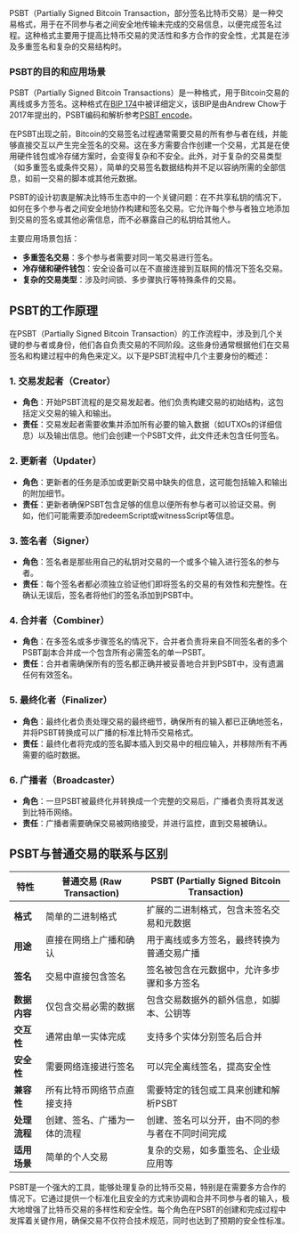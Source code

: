 PSBT（Partially Signed Bitcoin Transaction，部分签名比特币交易）是一种交易格式，用于在不同参与者之间安全地传输未完成的交易信息，以便完成签名过程。这种格式主要用于提高比特币交易的灵活性和多方合作的安全性，尤其是在涉及多重签名和复杂的交易结构时。

### PSBT的目的和应用场景

PSBT（Partially Signed Bitcoin Transactions）是一种格式，用于Bitcoin交易的离线或多方签名。这种格式在[BIP 174](https://github.com/bitcoin/bips/blob/master/bip-0174.mediawiki)中被详细定义，该BIP是由Andrew Chow于2017年提出的，PSBT编码和解析参考[PSBT encode](./encode.md)。

在PSBT出现之前，Bitcoin的交易签名过程通常需要交易的所有参与者在线，并能够直接交互以产生完全签名的交易。这在多方需要合作创建一个交易，尤其是在使用硬件钱包或冷存储方案时，会变得复杂和不安全。此外，对于复杂的交易类型（如多重签名或条件交易），简单的交易签名数据结构并不足以容纳所需的全部信息，如前一交易的脚本或其他元数据。

PSBT的设计初衷是解决比特币生态中的一个关键问题：在不共享私钥的情况下，如何在多个参与者之间安全地协作构建和签名交易。它允许每个参与者独立地添加到交易的签名或其他必需信息，而不必暴露自己的私钥给其他人。

主要应用场景包括：
- **多重签名交易**：多个参与者需要对同一笔交易进行签名。
- **冷存储和硬件钱包**：安全设备可以在不直接连接到互联网的情况下签名交易。
- **复杂的交易类型**：涉及时间锁、多步骤执行等特殊条件的交易。

## PSBT的工作原理
在PSBT（Partially Signed Bitcoin Transaction）的工作流程中，涉及到几个关键的参与者或身份，他们各自负责交易的不同阶段。这些身份通常根据他们在交易签名和构建过程中的角色来定义。以下是PSBT流程中几个主要身份的概述：

### 1. 交易发起者（Creator）
- **角色**：开始PSBT流程的是交易发起者。他们负责构建交易的初始结构，这包括定义交易的输入和输出。
- **责任**：交易发起者需要收集并添加所有必要的输入数据（如UTXOs的详细信息）以及输出信息。他们会创建一个PSBT文件，此文件还未包含任何签名。

### 2. 更新者（Updater）
- **角色**：更新者的任务是添加或更新交易中缺失的信息，这可能包括输入和输出的附加细节。
- **责任**：更新者确保PSBT包含足够的信息以便所有参与者可以验证交易。例如，他们可能需要添加redeemScript或witnessScript等信息。

### 3. 签名者（Signer）
- **角色**：签名者是那些用自己的私钥对交易的一个或多个输入进行签名的参与者。
- **责任**：每个签名者都必须独立验证他们即将签名的交易的有效性和完整性。在确认无误后，签名者将他们的签名添加到PSBT中。

### 4. 合并者（Combiner）
- **角色**：在多签名或多步骤签名的情况下，合并者负责将来自不同签名者的多个PSBT副本合并成一个包含所有必需签名的单一PSBT。
- **责任**：合并者需确保所有的签名都正确并被妥善地合并到PSBT中，没有遗漏任何有效签名。

### 5. 最终化者（Finalizer）
- **角色**：最终化者负责处理交易的最终细节，确保所有的输入都已正确地签名，并将PSBT转换成可以广播的标准比特币交易格式。
- **责任**：最终化者将完成的签名脚本插入到交易中的相应输入，并移除所有不再需要的临时数据。

### 6. 广播者（Broadcaster）
- **角色**：一旦PSBT被最终化并转换成一个完整的交易后，广播者负责将其发送到比特币网络。
- **责任**：广播者需要确保交易被网络接受，并进行监控，直到交易被确认。

## PSBT与普通交易的联系与区别

| 特性           | 普通交易 (Raw Transaction)       | PSBT (Partially Signed Bitcoin Transaction)    |
|---------------|-----------------------------------|------------------------------------------------|
| **格式**      | 简单的二进制格式                  | 扩展的二进制格式，包含未签名交易和元数据      |
| **用途**      | 直接在网络上广播和确认            | 用于离线或多方签名，最终转换为普通交易广播    |
| **签名**      | 交易中直接包含签名                | 签名被包含在元数据中，允许多步骤和多方签名    |
| **数据内容**  | 仅包含交易必需的数据              | 包含交易数据外的额外信息，如脚本、公钥等      |
| **交互性**    | 通常由单一实体完成                | 支持多个实体分别签名后合并                    |
| **安全性**    | 需要网络连接进行签名              | 可以完全离线签名，提高安全性                  |
| **兼容性**    | 所有比特币网络节点直接支持        | 需要特定的钱包或工具来创建和解析PSBT          |
| **处理流程**  | 创建、签名、广播为一体的流程      | 创建、签名可以分开，由不同的参与者在不同时间完成 |
| **适用场景**  | 简单的个人交易                    | 复杂的交易，如多重签名、企业级应用等          |



PSBT是一个强大的工具，能够处理复杂的比特币交易，特别是在需要多方合作的情况下。它通过提供一个标准化且安全的方式来协调和合并不同参与者的输入，极大地增强了比特币交易的多样性和安全性。每个角色在PSBT的创建和完成过程中发挥着关键作用，确保交易不仅符合技术规范，同时也达到了预期的安全性标准。